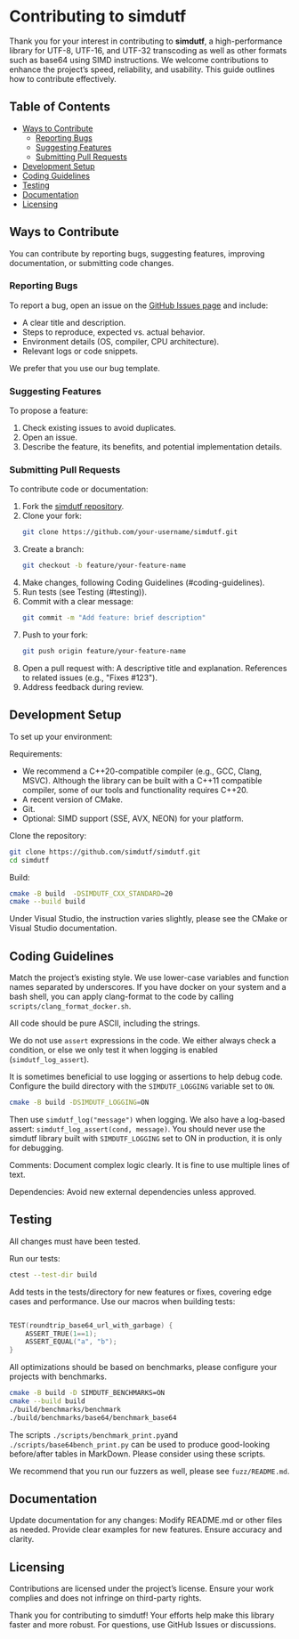 # Contributing to simdutf

Thank you for your interest in contributing to **simdutf**, a high-performance library for UTF-8, UTF-16, and UTF-32 transcoding as well as other formats such as base64 using SIMD instructions. We welcome contributions to enhance the project’s speed, reliability, and usability. This guide outlines how to contribute effectively.

## Table of Contents
- [Ways to Contribute](#ways-to-contribute)
  - [Reporting Bugs](#reporting-bugs)
  - [Suggesting Features](#suggesting-features)
  - [Submitting Pull Requests](#submitting-pull-requests)
- [Development Setup](#development-setup)
- [Coding Guidelines](#coding-guidelines)
- [Testing](#testing)
- [Documentation](#documentation)
- [Licensing](#licensing)


## Ways to Contribute

You can contribute by reporting bugs, suggesting features, improving documentation, or submitting code changes.

### Reporting Bugs

To report a bug, open an issue on the [GitHub Issues page](https://github.com/simdutf/simdutf/issues) and include:
- A clear title and description.
- Steps to reproduce, expected vs. actual behavior.
- Environment details (OS, compiler, CPU architecture).
- Relevant logs or code snippets.

We prefer that you use our bug template.

### Suggesting Features

To propose a feature:
1. Check existing issues to avoid duplicates.
2. Open an issue.
3. Describe the feature, its benefits, and potential implementation details.

### Submitting Pull Requests

To contribute code or documentation:
1. Fork the [simdutf repository](https://github.com/simdutf/simdutf).
2. Clone your fork:
    ```bash
    git clone https://github.com/your-username/simdutf.git
    ```
3. Create a branch:
    ```bash
    git checkout -b feature/your-feature-name
    ```
4. Make changes, following Coding Guidelines (#coding-guidelines).
5. Run tests (see Testing (#testing)).
6. Commit with a clear message:
    ```bash
    git commit -m "Add feature: brief description"
    ```
7. Push to your fork:
    ```bash
    git push origin feature/your-feature-name
    ```
8. Open a pull request with: A descriptive title and explanation. References to related issues (e.g., "Fixes #123"). 
9. Address feedback during review.

## Development Setup

To set up your environment:

Requirements:
- We recommend a C++20-compatible compiler (e.g., GCC, Clang, MSVC). Although the library can be built with a C++11 compatible compiler, some of our tools and functionality requires C++20.
- A recent version of CMake.
- Git.
- Optional: SIMD support (SSE, AVX, NEON) for your platform.

Clone the repository:
```bash
git clone https://github.com/simdutf/simdutf.git
cd simdutf
````

Build:
```bash
cmake -B build  -DSIMDUTF_CXX_STANDARD=20
cmake --build build
```

Under Visual Studio, the instruction varies slightly, please see the CMake or Visual Studio documentation.

## Coding Guidelines

Match the project’s existing style. We use lower-case variables and function names separated by underscores. If you have docker on your system and a bash shell, you can apply clang-format to the code by calling `scripts/clang_format_docker.sh`.

All code should be pure ASCII, including the strings.

We do not use `assert` expressions in the code. We either always check a condition, or else we
only test it when logging is enabled (`simdutf_log_assert`).

It is sometimes beneficial to use logging or assertions to help debug code. Configure the build directory with the 
`SIMDUTF_LOGGING` variable set to `ON`.

```bash
cmake -B build -DSIMDUTF_LOGGING=ON
```

Then use `simdutf_log("message")` when logging. We also have a log-based assert: `simdutf_log_assert(cond, message)`. You should never use the simdutf library built with `SIMDUTF_LOGGING` set to ON in production, it is only for debugging.


Comments: Document complex logic clearly. It is fine to use multiple lines of text.

Dependencies: Avoid new external dependencies unless approved.

## Testing

All changes must have been tested.


Run our tests:
```bash
ctest --test-dir build
```

Add tests in the tests/directory for new features or fixes, covering edge cases and performance.
Use our macros when building tests:

```C++

TEST(roundtrip_base64_url_with_garbage) {
    ASSERT_TRUE(1==1);
    ASSERT_EQUAL("a", "b");
}
```

All optimizations should be based on benchmarks, please configure your projects with benchmarks.
```bash
cmake -B build -D SIMDUTF_BENCHMARKS=ON
cmake --build build
./build/benchmarks/benchmark 
./build/benchmarks/base64/benchmark_base64 
```

The scripts `./scripts/benchmark_print.py`and `./scripts/base64bench_print.py` can be used to produce good-looking before/after tables in MarkDown. Please consider using these scripts.

We recommend that you run our fuzzers as well, please see `fuzz/README.md`.

## Documentation

Update documentation for any changes: Modify README.md or other files as needed. Provide clear examples for new features. Ensure accuracy and clarity.

## Licensing
Contributions are licensed under the project’s license. Ensure your work complies and does not infringe on third-party rights.

Thank you for contributing to simdutf! Your efforts help make this library faster and more robust. For questions, use GitHub Issues or discussions.

